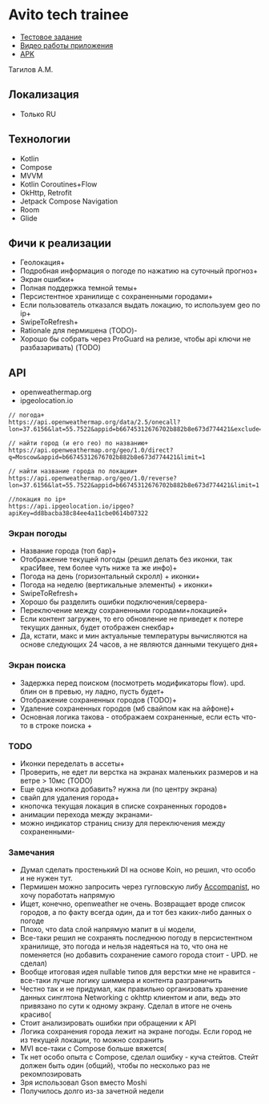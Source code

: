 # Avito tech trainee 

- [Тестовое задание](https://github.com/avito-tech/android-trainee-task-2021)
- [Видео работы приложения](https://youtu.be/w6tAj_zjciQ)
- [APK](app/release/app-release.apk)

Тагилов А.М.

## Локализация
- Только RU

## Технологии
 - Kotlin
 - Compose
 - MVVM
 - Kotlin Coroutines+Flow
 - OkHttp, Retrofit
 - Jetpack Compose Navigation
 - Room
 - Glide

## Фичи к реализации
* Геолокация+
* Подробная информация о погоде по нажатию на суточный прогноз+
* Экран ошибки+
* Полная поддержка темной темы+
* Персистентное хранилище с сохраненными городами+ 
* Если пользователь отказался выдать локацию, то используем geo по ip+
* SwipeToRefresh+
* Rationale для пермишена (TODO)-
* Хорошо бы собрать через ProGuard на релизе, чтобы api ключи не разбазаривать) (TODO)


## API
- openweathermap.org
- ipgeolocation.io

```
// погода+
https://api.openweathermap.org/data/2.5/onecall?lon=37.6156&lat=55.7522&appid=b66745312676702b882b8e673d774421&exclude=minutely&lang=ru&units=metric

// найти город (и его гео) по названию+
https://api.openweathermap.org/geo/1.0/direct?q=Moscow&appid=b66745312676702b882b8e673d774421&limit=1

// найти название города по локации+
https://api.openweathermap.org/geo/1.0/reverse?lon=37.6156&lat=55.7522&appid=b66745312676702b882b8e673d774421&limit=1

//локация по ip+
https://api.ipgeolocation.io/ipgeo?apiKey=dd8bacba38c84ee4a11cbe0614b07322
```

### Экран погоды
* Название города (топ бар)+
* Отображение текущей погоды (решил делать без иконки, так красИвее, тем более чуть ниже та же инфо)+
* Погода на день (горизонтальный скролл) + иконки+
* Погода на неделю (вертикальные элементы) + иконки+
* SwipeToRefresh+
* Хорошо бы разделить ошибки подключения/сервера-
* Переключение между сохраненными городами+локацией+
* Если контент загружен, то его обновление не приведет к потере текущих данных, будет отображен снекбар+
* Да, кстати, макс и мин актуальные температуры вычисляются на основе следующих 24 часов, а не являются данными текущего дня+

### Экран поиска
* Задержка перед поиском (посмотреть модификаторы flow). upd. блин он в превью, ну ладно, пусть будет+
* Отображение сохраненных городов (TODO)+
* Удаление сохраненных городов (мб свайпом как на айфоне)+
* Основная логика такова - отображаем сохраненные, если есть что-то в строке поиска +

### TODO
* Иконки переделать в ассеты+
* Проверить, не едет ли верстка на экранах маленьких размеров и на ветре > 10мс (TODO)
* Еще одна кнопка добавить? нужна ли (по центру экрана)
* свайп для удаления города+
* кнопочка текущая локация в списке сохраненных городов+
* анимации перехода между экранами-
* можно индикатор страниц снизу для переключения между сохраненными-


### Замечания
 - Думал сделать простенький DI на основе Koin, но решил, что особо и не нужен тут.
 - Пермишен можно запросить через гугловскую либу [Accompanist](https://medium.com/compose-in-the-room/requesting-permissions-with-ease-in-jetpack-compose-using-accompanist-permissions-apis-76d5d9ca5f97), но хочу поработать напрямую
 - Ищет, конечно, openweather не очень. Возвращает вроде список городов, а по факту всегда один, да и тот без каких-либо данных о погоде
 - Плохо, что data слой напрямую мапит в ui модели,
 - Все-таки решил не сохранять последнюю погоду в персистентном хранилище, это погода и нельзя надеяться на то, что она не поменяется (но добавить сохранение самого города стоит - UPD. не сделал)
 - Вообще итоговая идея nullable типов для верстки мне не нравится - все-таки лучше логику шиммера и контента разграничить
 - Честно так и не придумал, как правильно организовать хранение данных синглтона Networking с okhttp клиентом и апи, ведь это привязано по сути к одному экрану. Сделал в итоге не очень красиво(
 - Стоит анализировать ошибки при обращении к API
 - Логика сохранения города лежит на экране погоды. Если город не из текущей локации, то можно сохранить
 - MVI все-таки с Compose больше вяжется(
 - Тк нет особо опыта с Compose, сделал ошибку - куча стейтов. Стейт должен быть один (общий), чтобы по несколько раз не рекомпозировать
 - Зря использовал Gson вместо Moshi
 - Получилось долго из-за зачетной недели
